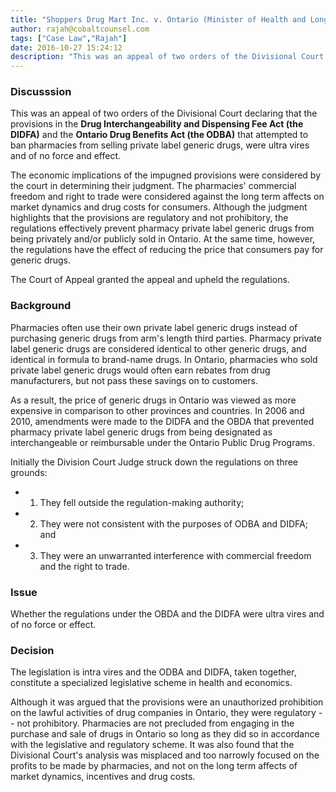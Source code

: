 ```yaml
---
title: "Shoppers Drug Mart Inc. v. Ontario (Minister of Health and Long-Term Care) (2011, Ont CA)"
author: rajah@cobaltcounsel.com
tags: ["Case Law","Rajah"]
date: 2016-10-27 15:24:12
description: "This was an appeal of two orders of the Divisional Court declaring that the provisions in the Drug Interchangeability and Dispensing Fee Act (the DIDFAâ) and the Ontario Drug Benefits Act (the ODBA) that attempted to ban pharmacies from selling private label generic drugs, were ultra vires and of no force and effect."
---
```


### Discusssion 

This was an appeal of two orders of the Divisional Court declaring that the provisions in the **Drug Interchangeability and Dispensing Fee Act (the DIDFA)** and the **Ontario Drug Benefits Act (the ODBA)** that attempted to ban pharmacies from selling private label generic drugs, were ultra vires and of no force and effect.

The economic implications of the impugned provisions were considered by the court in determining their judgment. The pharmacies' commercial freedom and right to trade were considered against the long term affects on market dynamics and drug costs for consumers. Although the judgment highlights that the provisions are regulatory and not prohibitory, the regulations effectively prevent pharmacy private label generic drugs from being privately and/or publicly sold in Ontario. At the same time, however, the regulations have the effect of reducing the price that consumers pay for generic drugs. 

The Court of Appeal granted the appeal and upheld the regulations. 

### Background

Pharmacies often use their own private label generic drugs instead of purchasing generic drugs from arm's length third parties. Pharmacy private label generic drugs are considered identical to other generic drugs, and identical in formula to brand-name drugs. In Ontario, pharmacies who sold private label generic drugs would often earn rebates from drug manufacturers, but not pass these savings on to customers. 

As a result, the price of generic drugs in Ontario was viewed as more expensive in comparison to other provinces and countries. In 2006 and 2010, amendments were made to the DIDFA and the OBDA that prevented pharmacy private label generic drugs from being designated as interchangeable or reimbursable under the Ontario Public Drug Programs.  

Initially the Division Court Judge struck down the regulations on three grounds: 
- 1. They fell outside the regulation-making authority; 
- 2. They were not consistent with the purposes of ODBA and DIDFA; and 
- 3. They were an unwarranted interference with commercial freedom and the right to trade. 

### Issue
Whether the regulations under the OBDA and the DIDFA were ultra vires and of no force or effect.

### Decision
The legislation is intra vires and the ODBA and DIDFA, taken together, constitute a specialized legislative scheme in health and economics. 

Although it was argued that the provisions were an unauthorized prohibition on the lawful activities of drug companies in Ontario, they were regulatory -- not prohibitory. Pharmacies are not precluded from engaging in the purchase and sale of drugs in Ontario so long as they did so in accordance with the legislative and regulatory scheme. It was also found that the Divisional Court's analysis was misplaced and too narrowly focused on the profits to be made by pharmacies, and not on the long term affects of market dynamics, incentives and drug costs.

